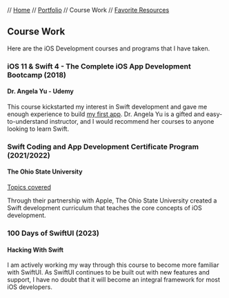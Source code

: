 // [Home](index.md) // [Portfolio](portfolio.md) // Course Work // [Favorite Resources](favorite-resources.md)

## Course Work

Here are the iOS Development courses and programs that I have taken.

### iOS 11 & Swift 4 - The Complete iOS App Development Bootcamp (2018)
#### Dr. Angela Yu - Udemy

This course kickstarted my interest in Swift development and gave me enough experience to build [my first app](portfolio/Switch-Shoutout.md). Dr. Angela Yu is a gifted and easy-to-understand instructor, and I would recommend her courses to anyone looking to learn Swift.

### Swift Coding and App Development Certificate Program (2021/2022)
#### The Ohio State University
[Topics covered](course-work/osu-coding-curriculum.md)

Through their partnership with Apple, The Ohio State University created a Swift development curriculum that teaches the core concepts of iOS development.

### 100 Days of SwiftUI (2023)
#### Hacking With Swift

I am actively working my way through this course to become more familiar with SwiftUI. As SwiftUI continues to be built out with new features and support, I have no doubt that it will become an integral framework for most iOS developers.
